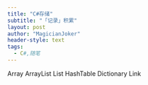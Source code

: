 ```yaml
---
title: "C#存储"
subtitle: "「记录」积累"
layout: post
author: "MagicianJoker"
header-style: text
tags:
  - C#,随笔
---
```


Array
ArrayList
List
HashTable
Dictionary
Link

